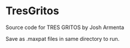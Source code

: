# TresGritos
Source code for TRES GRITOS by Josh Armenta

Save as .maxpat files in same directory to run.

